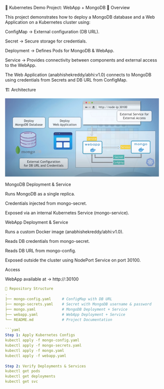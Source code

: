 🚀 Kubernetes Demo Project: WebApp + MongoDB
📌 Overview

This project demonstrates how to deploy a MongoDB database and a Web Application on a Kubernetes cluster using:

ConfigMap → External configuration (DB URL).

Secret → Secure storage for credentials.

Deployment → Defines Pods for MongoDB & WebApp.

Service → Provides connectivity between components and external access to the WebApp.

The Web Application (anabhishekreddy/abhi:v1.0) connects to MongoDB using credentials from Secrets and DB URL from ConfigMap.

🏗️ Architecture

![Architecture](images/image.png)


MongoDB Deployment & Service

Runs MongoDB as a single replica.

Credentials injected from mongo-secret.

Exposed via an internal Kubernetes Service (mongo-service).

WebApp Deployment & Service

Runs a custom Docker image (anabhishekreddy/abhi:v1.0).

Reads DB credentials from mongo-secret.

Reads DB URL from mongo-config.

Exposed outside the cluster using NodePort Service on port 30100.

Access

WebApp available at → http://<node-ip>:30100
```yaml 
📂 Repository Structure
.
├── mongo-config.yaml     # ConfigMap with DB URL
├── mongo-secrets.yaml    # Secret with MongoDB username & password
├── mongo.yaml            # MongoDB Deployment + Service
├── webapp.yaml           # WebApp Deployment + Service
└── README.md             # Project Documentation

```yaml
Step 1: Apply Kubernetes Configs
kubectl apply -f mongo-config.yaml
kubectl apply -f mongo-secrets.yaml
kubectl apply -f mongo.yaml
kubectl apply -f webapp.yaml

Step 2: Verify Deployments & Services
kubectl get pods
kubectl get deployments
kubectl get svc
